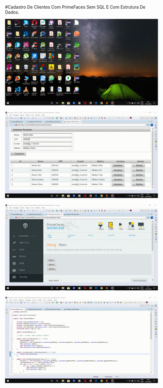 #Cadastro De Clientes Com PrimeFaces Sem SQL E Com Estrutura De Dados.

![Create - Read](./gifs/create_read_table.gif)<br /><br />
![Create - Read](./gifs/delete_multiplo.gif)<br /><br />
![Create - Read](./gifs/delete.gif)<br /><br />
![Create - Read](./gifs/update.gif)<br /><br />